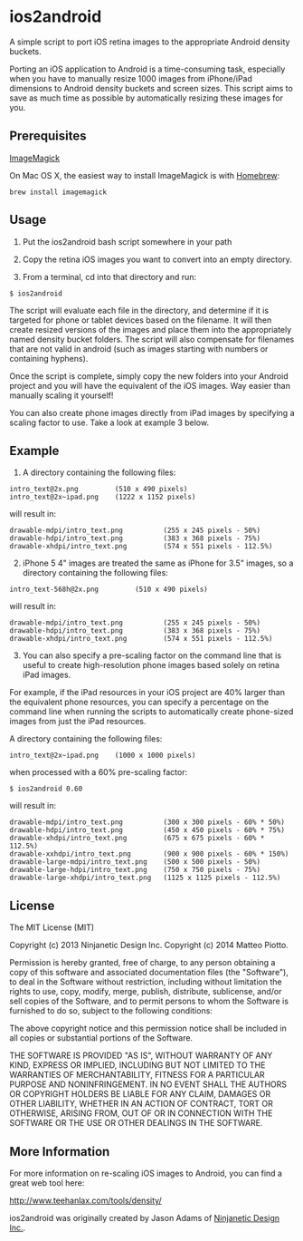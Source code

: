 ios2android
===========

A simple script to port iOS retina images to the appropriate Android density buckets.

Porting an iOS application to Android is a time-consuming task, especially when you have to manually resize 1000 images from iPhone/iPad dimensions to Android density buckets and screen sizes. This script aims to save as much time as possible by automatically resizing these images for you.


Prerequisites
-------------

[ImageMagick](http://www.imagemagick.org/script/binary-releases.php)

On Mac OS X, the easiest way to install ImageMagick is with [Homebrew](http://brew.sh/):

    brew install imagemagick


Usage
-----

1. Put the ios2android bash script somewhere in your path

2. Copy the retina iOS images you want to convert into an empty directory. 

3. From a terminal, cd into that directory and run:

```
$ ios2android
```


The script will evaluate each file in the directory, and determine if it is targeted for phone or tablet devices based on the filename. It will then create resized versions of the images and place them into the appropriately named density bucket folders. The script will also compensate for filenames that are not valid in android (such as images starting with numbers or containing hyphens).

Once the script is complete, simply copy the new folders into your Android project and you will have the equivalent of the iOS images. Way easier than manually scaling it yourself!

You can also create phone images directly from iPad images by specifying a scaling factor to use. Take a look at example 3 below.


Example
-------

1) A directory containing the following files:

```
intro_text@2x.png         (510 x 490 pixels)
intro_text@2x~ipad.png    (1222 x 1152 pixels)
```

will result in:

```
drawable-mdpi/intro_text.png          (255 x 245 pixels - 50%)
drawable-hdpi/intro_text.png          (383 x 368 pixels - 75%)
drawable-xhdpi/intro_text.png         (574 x 551 pixels - 112.5%)
```



2) iPhone 5 4" images are treated the same as iPhone for 3.5" images, so a directory containing the following files:

```
intro_text-568h@2x.png         (510 x 490 pixels)
```

will result in:

```
drawable-mdpi/intro_text.png          (255 x 245 pixels - 50%)
drawable-hdpi/intro_text.png          (383 x 368 pixels - 75%)
drawable-xhdpi/intro_text.png         (574 x 551 pixels - 112.5%)
```



3) You can also specify a pre-scaling factor on the command line that is useful to create high-resolution phone images based solely on retina iPad images.

For example, if the iPad resources in your iOS project are 40% larger than the equivalent phone resources, you can specify a percentage on the command line when running the scripts to automatically create phone-sized images from just the iPad resources.

A directory containing the following files:

```
intro_text@2x~ipad.png    (1000 x 1000 pixels)
```

when processed with a 60% pre-scaling factor:

```
$ ios2android 0.60
```

will result in:

```
drawable-mdpi/intro_text.png          (300 x 300 pixels - 60% * 50%)
drawable-hdpi/intro_text.png          (450 x 450 pixels - 60% * 75%)
drawable-xhdpi/intro_text.png         (675 x 675 pixels - 60% * 112.5%)
drawable-xxhdpi/intro_text.png        (900 x 900 pixels - 60% * 150%)
drawable-large-mdpi/intro_text.png    (500 x 500 pixels - 50%)
drawable-large-hdpi/intro_text.png    (750 x 750 pixels - 75%)
drawable-large-xhdpi/intro_text.png   (1125 x 1125 pixels - 112.5%)
```


License
-------

The MIT License (MIT)

Copyright (c) 2013 Ninjanetic Design Inc.
Copyright (c) 2014 Matteo Piotto.

Permission is hereby granted, free of charge, to any person obtaining a copy
of this software and associated documentation files (the "Software"), to deal
in the Software without restriction, including without limitation the rights
to use, copy, modify, merge, publish, distribute, sublicense, and/or sell
copies of the Software, and to permit persons to whom the Software is
furnished to do so, subject to the following conditions:

The above copyright notice and this permission notice shall be included in
all copies or substantial portions of the Software.

THE SOFTWARE IS PROVIDED "AS IS", WITHOUT WARRANTY OF ANY KIND, EXPRESS OR
IMPLIED, INCLUDING BUT NOT LIMITED TO THE WARRANTIES OF MERCHANTABILITY,
FITNESS FOR A PARTICULAR PURPOSE AND NONINFRINGEMENT. IN NO EVENT SHALL THE
AUTHORS OR COPYRIGHT HOLDERS BE LIABLE FOR ANY CLAIM, DAMAGES OR OTHER
LIABILITY, WHETHER IN AN ACTION OF CONTRACT, TORT OR OTHERWISE, ARISING FROM,
OUT OF OR IN CONNECTION WITH THE SOFTWARE OR THE USE OR OTHER DEALINGS IN
THE SOFTWARE.


More Information
----------------


For more information on re-scaling iOS images to Android, you can find a great web tool here:

http://www.teehanlax.com/tools/density/


ios2android was originally created by Jason Adams of [Ninjanetic Design Inc.](http://www.ninjanetic.com).
